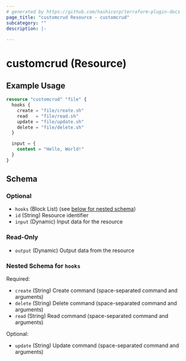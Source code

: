 ```yaml
---
# generated by https://github.com/hashicorp/terraform-plugin-docs
page_title: "customcrud Resource - customcrud"
subcategory: ""
description: |-
  
---
```


# customcrud (Resource)



## Example Usage

```terraform
resource "customcrud" "file" {
  hooks {
    create = "file/create.sh"
    read   = "file/read.sh"
    update = "file/update.sh"
    delete = "file/delete.sh"
  }

  input = {
    content = "Hello, World!"
  }
}
```

<!-- schema generated by tfplugindocs -->
## Schema

### Optional

- `hooks` (Block List) (see [below for nested schema](#nestedblock--hooks))
- `id` (String) Resource identifier
- `input` (Dynamic) Input data for the resource

### Read-Only

- `output` (Dynamic) Output data from the resource

<a id="nestedblock--hooks"></a>
### Nested Schema for `hooks`

Required:

- `create` (String) Create command (space-separated command and arguments)
- `delete` (String) Delete command (space-separated command and arguments)
- `read` (String) Read command (space-separated command and arguments)

Optional:

- `update` (String) Update command (space-separated command and arguments)

